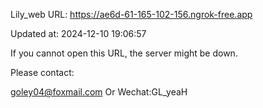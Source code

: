 Lily_web URL: https://ae6d-61-165-102-156.ngrok-free.app

Updated at: 2024-12-10 19:06:57

If you cannot open this URL, the server might be down.

Please contact: 

goley04@foxmail.com Or Wechat:GL_yeaH